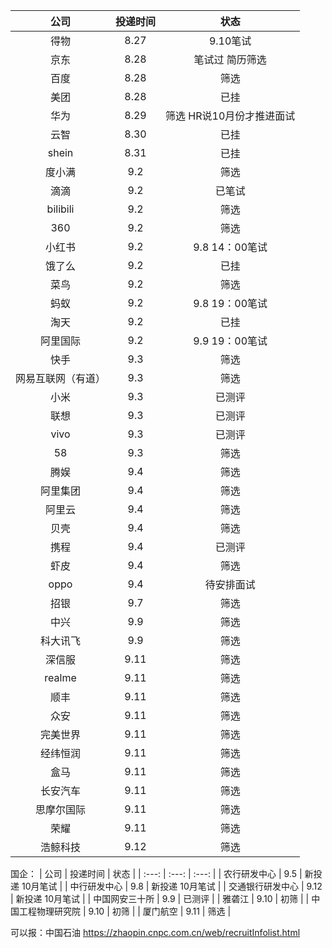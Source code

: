 |    公司     | 投递时间 |           状态           |
| :-------: | :--: | :--------------------: |
|    得物     | 8.27 | 9.10笔试 |
|    京东     | 8.28 | 笔试过 简历筛选  |
|    百度     | 8.28 |    筛选   |
|    美团     | 8.28 |  已挂  |
|    华为     | 8.29 |    筛选 HR说10月份才推进面试     |
|    云智     | 8.30 |   已挂  |
|   shein   | 8.31 |   已挂    |
|    度小满    | 9.2  |   筛选   |
|    滴滴     | 9.2  |  已笔试   |
| bilibili  | 9.2  |  筛选  |
|    360    | 9.2  |   筛选  |
|    小红书    | 9.2  | 9.8 14：00笔试  |
|    饿了么    | 9.2  |  已挂  |
|    菜鸟     | 9.2  |  筛选  |
|    蚂蚁     | 9.2  | 9.8 19：00笔试 |
|    淘天     | 9.2  | 已挂 |
|   阿里国际    | 9.2  |  9.9 19：00笔试 |
|    快手     | 9.3  |   筛选  |
| 网易互联网（有道） | 9.3  |  筛选 |
|    小米     | 9.3  |  已测评 |
|    联想     | 9.3  | 已测评  |
|   vivo    | 9.3  | 已测评 |
|    58     | 9.3  | 筛选  |
|    腾娱     | 9.4  | 筛选 |
|   阿里集团    | 9.4  |  筛选  |
|    阿里云    | 9.4  | 筛选  |
|    贝壳     | 9.4  |  筛选   |
|    携程     | 9.4  | 已测评   |
|    虾皮     | 9.4  |   筛选  |
|   oppo    | 9.4  |   待安排面试  |
|    招银     | 9.7  |   筛选   |
|    中兴    | 9.9  |   筛选   |
|    科大讯飞    | 9.9  |   筛选   |
|    深信服    | 9.11  |   筛选   |
|    realme    | 9.11  |   筛选   |
|    顺丰    | 9.11  |   筛选   |
|    众安    | 9.11  |   筛选   |
|    完美世界    | 9.11  |   筛选   |
|    经纬恒润    | 9.11  |   筛选   |
|    盒马    | 9.11  |   筛选   |
|    长安汽车    | 9.11  |   筛选   |
|    思摩尔国际    | 9.11  |   筛选   |
|    荣耀    | 9.11  |   筛选   |
|    浩鲸科技    | 9.12  |   筛选   |

国企：
| 公司 | 投递时间 | 状态 |
| :---: | :---: | :---: |
| 农行研发中心 | 9.5 | 新投递 10月笔试 |
| 中行研发中心 | 9.8 | 新投递 10月笔试 |
| 交通银行研发中心 | 9.12 | 新投递 10月笔试 |
| 中国网安三十所 | 9.9 | 已测评 |
| 雅砻江 | 9.10 | 初筛 |
| 中国工程物理研究院 | 9.10 | 初筛 |
|    厦门航空    | 9.11  |   筛选   |

可以报：中国石油
https://zhaopin.cnpc.com.cn/web/recruitInfolist.html


